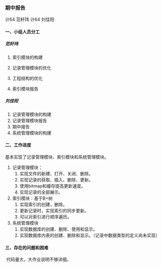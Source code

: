 ### 期中报告

计64 范轩玮 计64 刘佳阳

#### 一、小组人员分工

##### 范轩玮

1. 索引模块的构建
2. 记录管理模块的优化

3. 工程结构的优化
4. 索引模块报告

##### 刘佳阳

1. 记录管理模块的构建
2. 记录管理模块报告
3. 期中报告
4. 系统管理模块的构建

#### 二、工作进度

基本实现了记录管理模块、索引模块和系统管理模块。

1. 记录管理模块：
   1. 实现文件的新建、打开、关闭、删除。
   2. 实现记录的获取、插入、删除、更新。
   3. 使用bitmap和缓存提高更新速度。
   4. 实现记录的全部展示。
2. 索引模块：基于B+树
   1. 实现索引的创建，删除。
   2. 更新记录时，实现索引的同步更新。
   3. 可以对索引进行顺序遍历。
3. 系统管理模块
   1. 实现数据库的创建、删除、使用和显示。
   2. 实现数据库内表的创建、删除和显示。（记录中数据类型的定义尚未实现）

#### 三、存在的问题和困难

​	代码量大，大作业说明不够详细。





